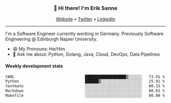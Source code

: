 <h3 align="center">👋 Hi there! I'm Erik Sanne</h3>
<p align="center">
  <a href="https://eriksanne.com">Website</a> •
  <a href="https://twitter.com/ErikKonradSanne">Twitter</a> •
  <a href="https://www.linkedin.com/in/eriksanne/">LinkedIn</a>
</p>

---
I'm a Software Engineer currently working in Germany. Previously Software Engineering @ Edinburgh Napier University.

- 😄 My Pronouns: He/Him
- 💬 Ask me about: Python, Golang, Java, Cloud, DevOps, Data Pipelines

<h4>Weekly development stats</h4>
<!--START_SECTION:waka-->

```txt
YAML                               ██████████████████▒░░░░░░   73.91 %
Python                             ██████▒░░░░░░░░░░░░░░░░░░   25.91 %
textmate                           ░░░░░░░░░░░░░░░░░░░░░░░░░   00.15 %
Markdown                           ░░░░░░░░░░░░░░░░░░░░░░░░░   00.02 %
Makefile                           ░░░░░░░░░░░░░░░░░░░░░░░░░   00.00 %
```

<!--END_SECTION:waka-->

